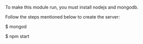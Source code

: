To make this module run, you must install nodejs and mongodb. 

Follow the steps mentioned below to create the server:

$ mongod

$ npm start

